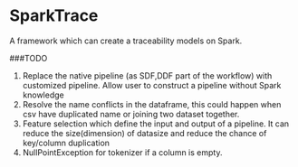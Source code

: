 SparkTrace
===
A framework which can create a traceability models on Spark.


###TODO
1. Replace the native pipeline (as SDF,DDF part of the workflow) with customized pipeline. Allow user to construct a pipeline without Spark knowledge
2. Resolve the name conflicts in the dataframe, this could happen when csv have duplicated name or joining two dataset together.
3. Feature selection which define the input and output of a pipeline. It can reduce the size(dimension) of datasize and reduce the chance of key/column duplication
4. NullPointException for tokenizer if a column is empty.